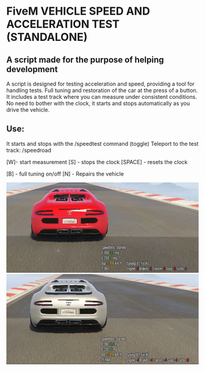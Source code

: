 # FiveM VEHICLE SPEED AND ACCELERATION TEST (STANDALONE)

## A script made for the purpose of helping development

A script is designed for testing acceleration and speed, providing a tool for handling tests.
Full tuning and restoration of the car at the press of a button.
It includes a test track where you can measure under consistent conditions.
No need to bother with the clock, it starts and stops automatically as you drive the vehicle.

## Use:
It starts and stops with the /speedtest command (toggle)
Teleport to the test track: /speedroad

[W]- start measurement
[S] - stops the clock
[SPACE] - resets the clock

[B] - full tuning on/off
[N] - Repairs the vehicle

![events gallery](https://github.com/Ekhion76/speed_test/blob/main/preview_images/speed_test.jpg)
![events gallery](https://github.com/Ekhion76/speed_test/blob/main/preview_images/speed_test2.jpg)
